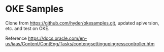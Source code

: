 
# OKE Samples

Clone from https://github.com/hyder/okesamples.git, updated apiversion, etc. and test on OKE. 

Reference https://docs.oracle.com/en-us/iaas/Content/ContEng/Tasks/contengsettingupingresscontroller.htm




